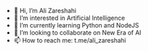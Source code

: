 - 👋 Hi, I’m Ali Zareshahi
- 👀 I’m interested in Artificial Intelligence
- 🌱 I’m currently learning Python and NodeJS
- 💞️ I’m looking to collaborate on New Era of AI
- 📫 How to reach me: t.me/ali_zareshahi

<!---
azareshahi/azareshahi is a ✨ special ✨ repository because its `README.md` (this file) appears on your GitHub profile.
You can click the Preview link to take a look at your changes.
--->
